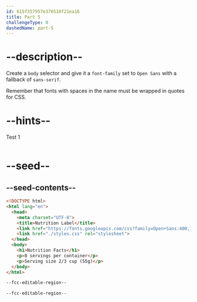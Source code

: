 ```yaml
---
id: 615f357957e370510f21ea16
title: Part 5
challengeType: 0
dashedName: part-5
---
```


# --description--

Create a `body` selector and give it a `font-family` set to `Open Sans` with a fallback of `sans-serif`.

Remember that fonts with spaces in the name must be wrapped in quotes for CSS.

# --hints--

Test 1

```js

```

# --seed--

## --seed-contents--

```html
<!DOCTYPE html>
<html lang="en">
  <head>
    <meta charset="UTF-8">
    <title>Nutrition Label</title>
    <link href="https://fonts.googleapis.com/css?family=Open+Sans:400,700,800" rel="stylesheet">
    <link href="./styles.css" rel="stylesheet">
  </head>
  <body>
    <h1>Nutrition Facts</h1>
    <p>8 servings per container</p>
    <p>Serving size 2/3 cup (55g)</p>
  </body>
</html>
```

```css
--fcc-editable-region--

--fcc-editable-region--
```
